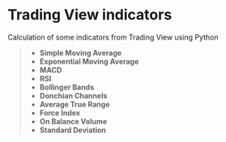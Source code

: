 # Trading View indicators

Calculation of some indicators from Trading View using Python

> - **Simple Moving Average** 
> - **Exponential Moving Average**
> - **MACD**
> - **RSI**
> - **Bollinger Bands**
> - **Donchian Channels**
> - **Average True Range**
> - **Force Index**
> - **On Balance Volume**
> - **Standard Deviation**




